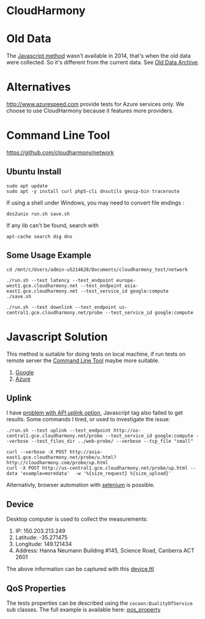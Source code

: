 # CloudHarmony
# Old Data
The [Javascript method](#javascript-solution) wasn't available in 2014, that's when the old data were collected.
So it's different from the current data.
See [Old Data Archive](old_data_archive/).

# Alternatives
http://www.azurespeed.com provide tests for Azure services only.
We choose to use CloudHarmony because it features more providers.

# Command Line Tool
https://github.com/cloudharmony/network

## Ubuntu Install

    sudo apt update
    sudo apt -y install curl php5-cli dnsutils geoip-bin traceroute

If using a shell under Windows, you may need to convert file endings :

    dos2unix run.sh save.sh

If any lib can't be found, search with

    apt-cache search dig dns

## Some Usage Example

    cd /mnt/c/Users/admin-u5214628/Documents/cloudharmony_test/network

    ./run.sh --test latency --test_endpoint europe-west1.gce.cloudharmony.net --test_endpoint asia-east1.gce.cloudharmony.net --test_service_id google:compute
    ./save.sh

    ./run.sh --test downlink --test_endpoint us-central1.gce.cloudharmony.net/probe --test_service_id google:compute 

# Javascript Solution
This method is suitable for doing tests on local machine, if run tests on remote server the [Command Line Tool](#command-line-tool) maybe more suitable.
1. [Google](gcloud/README.md)
2. [Azure](azure/README.md)

## Uplink
I have [problem with API uplink option](https://github.com/cloudharmony/network/issues/1),
Javascript tag also failed to get results. Some commands I tired, or used to investigate the issue:

    ./run.sh --test uplink --test_endpoint http://us-central1.gce.cloudharmony.net/probe --test_service_id google:compute --verbose --test_files_dir ../web-probe/ --verbose --tcp_file "small"

    curl --verbose -X POST http://asia-east1.gce.cloudharmony.net/probe/u.html?http://cloudharmony.com/probe/up.html
    curl -X POST http://us-central1.gce.cloudharmony.net/probe/up.html --data 'example=moredata'  -w '%{size_request} %{size_upload}'

Alternativly, browser automation with [selenium](selenium/) is possible.

## Device
Desktop computer is used to collect the measurements:
1. IP: 150.203.213.249
2. Latitude: -35.271475
3. Longitude: 149.121434
4. Address: Hanna Neumann Building #145, Science Road, Canberra ACT 2601

The above information can be captured with this [device.ttl](../sparql-generate/result/device.ttl)

## QoS Properties
The tests properties can be described using the `cocoon:QualityOfService` sub classes.
The full example is available here: [qos_property](../sparql-generate/result/qos_property.ttl)
